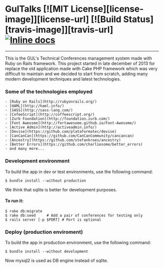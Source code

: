 # GulTalks [![MIT License][license-image]][license-url] [![Build Status][travis-image]][travis-url] [![Inline docs](http://inch-ci.org/github/guluc3m/gul-gultalks.svg?branch=master)](http://inch-ci.org/github/guluc3m/gul-gultalks)
- - - - - -

This is the GUL's Technical Conferences management system made with Ruby on Rails framework. 
This project started in late december of 2013 for replace the old application made with Cake PHP framework which was very difficult to maintain and we decided to start from scratch, adding many modern development techniques and latest technologies.

### Some of the technologies employed
    
    - [Ruby on Rails](http://rubyonrails.org/)
    - [HAML](http://haml.info/)
    - [SASS](http://sass-lang.com/)
    - [CofeeScript](http://coffeescript.org/)
    - [Zurb Foundation](http://foundation.zurb.com/)
    - [Font Aweosme](http://fortawesome.github.io/Font-Awesome/)
    - [Active Admin](http://activeadmin.info/)
    - [Devise](https://github.com/plataformatec/devise)
    - [CanCanCan](https://github.com/CanCanCommunity/cancancan)
    - [Ancestry](https://github.com/stefankroes/ancestry)
    - [Better Errors](https://github.com/charliesome/better_errors)
    - and many more...

### Development environment


To build the app in dev or test environments, use the following command:

```
$ bundle install --without production
```
We think that sqlite is better for development purposes.

#### To run it:

```
$ rake db:migrate
$ rake db:seed     # Add a pair of conferences for testing only
$ rails server [-p $PORT] # Port is optional
```

### Deploy (production enviroment)

To build the app in production environment, use the following command:

```
$ bundle install --without development
```
Now mysql2 is used as DB engine instead of sqlite.

